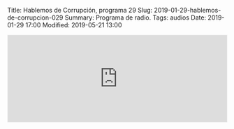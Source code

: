 Title: Hablemos de Corrupción, programa 29
Slug: 2019-01-29-hablemos-de-corrupcion-029
Summary: Programa de radio.
Tags: audios
Date: 2019-01-29 17:00
Modified: 2019-05-21 13:00


<iframe id='audio_36153708' frameborder='0' allowfullscreen='' scrolling='no' height='200' style='border:1px solid #EEE; box-sizing:border-box; width:100%;' src="https://mx.ivoox.com/es/player_ej_36153708_4_1.html?c1=ff6600"></iframe>
